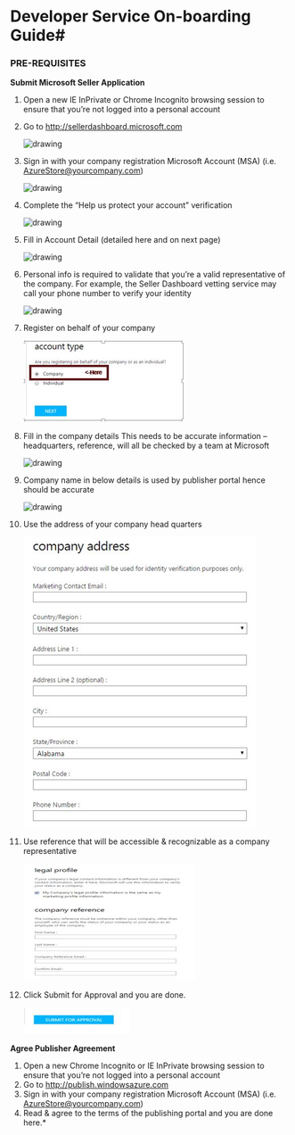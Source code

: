 # **Developer Service On-boarding Guide**#

###  PRE-REQUISITES

**Submit Microsoft Seller Application**

1. Open a new  IE InPrivate or Chrome Incognito browsing session to ensure that you’re not logged into a personal account

2. Go to http://sellerdashboard.microsoft.com
	
    ![drawing](media/marketplace-publishing-dev-services-pre-requisites-seller-dashboard-incognito.jpg)
3. Sign in with your company registration Microsoft Account (MSA) (i.e. AzureStore@yourcompany.com)


    ![drawing](media/marketplace-publishing-dev-services-pre-requisites-seller-dashboard-login.jpg)
4. Complete the “Help us protect your account” verification
	
    ![drawing](media/marketplace-publishing-dev-services-pre-requisites-seller-dashboard-verify.jpg)
5. Fill in Account Detail (detailed here and on next page)
	
    ![drawing](media/marketplace-publishing-dev-services-pre-requisites-seller-dashboard-personal-acc-details.jpg)
6. Personal info is required to validate that you’re a valid representative of the company. For example, the Seller Dashboard vetting service may call your phone number to verify your identity
	
    ![drawing](media/marketplace-publishing-dev-services-pre-requisites-seller-dashboard-personal.jpg)
7. Register on behalf of your company
	
    ![drawing](media/marketplace-publishing-dev-services-pre-requisites-seller-dashboard-personal-acc-type.JPG)
8. Fill in the company details 
This needs to be accurate information – headquarters, reference, will all be checked by a team at Microsoft
	
    ![drawing](media/marketplace-publishing-dev-services-pre-requisites-seller-dashboard-personal-comp-det1.jpg)
9. Company name in below details is used by publisher portal hence should be accurate
	
    ![drawing](media/marketplace-publishing-dev-services-pre-requisites-seller-dashboard-personal-comp-det2.jpg)
10. Use the address of your company head quarters
	
    ![drawing](media/marketplace-publishing-dev-services-pre-requisites-seller-dashboard-personal-comp-add.JPG)
11. Use reference that will be accessible & recognizable as a company representative
	
    ![drawing](media/marketplace-publishing-dev-services-pre-requisites-seller-dashboard-personal-cmp.JPG)
12. Click Submit for Approval and you are done.
	
    ![drawing](media/marketplace-publishing-dev-services-pre-requisites-seller-dashboard-approval.JPG)

**Agree Publisher Agreement**

1.	Open a new Chrome Incognito or IE InPrivate browsing session to ensure that you’re not logged into a personal account
2.	Go to http://publish.windowsazure.com 
3.	 Sign in with your company registration Microsoft Account (MSA) (i.e. AzureStore@yourcompany.com)
4.	Read & agree to the terms of the publishing portal and you are done here.*
